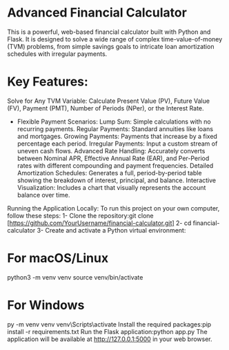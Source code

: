 # Advanced Financial Calculator

This is a powerful, web-based financial calculator built with Python and Flask. It is designed to solve a wide range of complex time-value-of-money (TVM) problems, from simple savings goals to intricate loan amortization schedules with irregular payments.

# Key Features:
Solve for Any TVM Variable: Calculate Present Value (PV), Future Value (FV), Payment (PMT), Number of Periods (NPer), or the Interest Rate.
* Flexible Payment Scenarios:
Lump Sum: Simple calculations with no recurring payments.
Regular Payments: Standard annuities like loans and mortgages.
Growing Payments: Payments that increase by a fixed percentage each period.
Irregular Payments: Input a custom stream of uneven cash flows.
Advanced Rate Handling: Accurately converts between Nominal APR, Effective Annual Rate (EAR), and Per-Period rates with different compounding and payment frequencies.
Detailed Amortization Schedules: Generates a full, period-by-period table showing the breakdown of interest, principal, and balance.
Interactive Visualization: Includes a chart that visually represents the account balance over time.

Running the Application Locally:
To run this project on your own computer, follow these steps:
1- Clone the repository:git clone [https://github.com/YourUsername/financial-calculator.git]
2- cd financial-calculator
3- Create and activate a Python virtual environment: 

# For macOS/Linux
python3 -m venv venv
source venv/bin/activate

# For Windows
py -m venv venv
venv\Scripts\activate
Install the required packages:pip install -r requirements.txt
Run the Flask application:python app.py
The application will be available at http://127.0.0.1:5000 in your web browser.